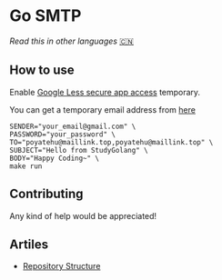 # Go SMTP

*Read this in other languages* [🇨🇳](./README.md)

## How to use

Enable [Google Less secure app access](https://myaccount.google.com/lesssecureapps) temporary.

You can get a temporary email address from [here](https://temp-mail.org)

```
SENDER="your_email@gmail.com" \
PASSWORD="your_password" \
TO="poyatehu@maillink.top,poyatehu@maillink.top" \
SUBJECT="Hello from StudyGolang" \
BODY="Happy Coding~" \
make run
```

## Contributing

Any kind of help would be appreciated!

## Artiles

- [Repository Structure](https://peter.bourgon.org/go-best-practices-2016/#repository-structure)
